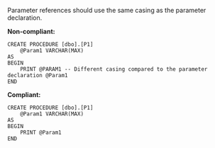 Parameter references should use the same casing as the parameter declaration.

**Non-compliant:**

```tsql
CREATE PROCEDURE [dbo].[P1]
    @Param1 VARCHAR(MAX)
AS
BEGIN
    PRINT @PARAM1 -- Different casing compared to the parameter declaration @Param1
END
```

**Compliant:**

```tsql
CREATE PROCEDURE [dbo].[P1]
    @Param1 VARCHAR(MAX)
AS
BEGIN
    PRINT @Param1
END
```
